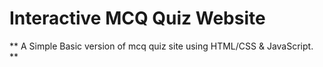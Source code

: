 # Interactive MCQ Quiz Website
** A Simple Basic version of mcq quiz site using HTML/CSS & JavaScript. **
